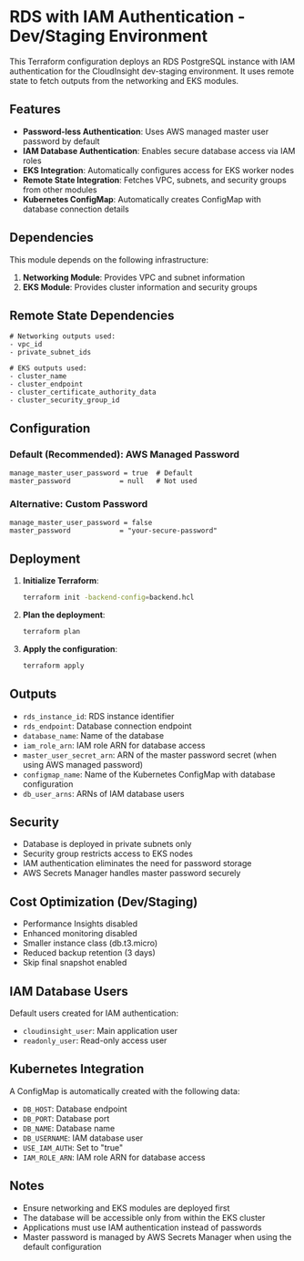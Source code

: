 # RDS with IAM Authentication - Dev/Staging Environment

This Terraform configuration deploys an RDS PostgreSQL instance with IAM authentication for the CloudInsight dev-staging environment. It uses remote state to fetch outputs from the networking and EKS modules.

## Features

- **Password-less Authentication**: Uses AWS managed master user password by default
- **IAM Database Authentication**: Enables secure database access via IAM roles
- **EKS Integration**: Automatically configures access for EKS worker nodes
- **Remote State Integration**: Fetches VPC, subnets, and security groups from other modules
- **Kubernetes ConfigMap**: Automatically creates ConfigMap with database connection details

## Dependencies

This module depends on the following infrastructure:

1. **Networking Module**: Provides VPC and subnet information
2. **EKS Module**: Provides cluster information and security groups

## Remote State Dependencies

```hcl
# Networking outputs used:
- vpc_id
- private_subnet_ids

# EKS outputs used:
- cluster_name
- cluster_endpoint
- cluster_certificate_authority_data
- cluster_security_group_id
```

## Configuration

### Default (Recommended): AWS Managed Password

```hcl
manage_master_user_password = true  # Default
master_password            = null   # Not used
```

### Alternative: Custom Password

```hcl
manage_master_user_password = false
master_password            = "your-secure-password"
```

## Deployment

1. **Initialize Terraform**:

   ```bash
   terraform init -backend-config=backend.hcl
   ```

2. **Plan the deployment**:

   ```bash
   terraform plan
   ```

3. **Apply the configuration**:
   ```bash
   terraform apply
   ```

## Outputs

- `rds_instance_id`: RDS instance identifier
- `rds_endpoint`: Database connection endpoint
- `database_name`: Name of the database
- `iam_role_arn`: IAM role ARN for database access
- `master_user_secret_arn`: ARN of the master password secret (when using AWS managed password)
- `configmap_name`: Name of the Kubernetes ConfigMap with database configuration
- `db_user_arns`: ARNs of IAM database users

## Security

- Database is deployed in private subnets only
- Security group restricts access to EKS nodes
- IAM authentication eliminates the need for password storage
- AWS Secrets Manager handles master password securely

## Cost Optimization (Dev/Staging)

- Performance Insights disabled
- Enhanced monitoring disabled
- Smaller instance class (db.t3.micro)
- Reduced backup retention (3 days)
- Skip final snapshot enabled

## IAM Database Users

Default users created for IAM authentication:

- `cloudinsight_user`: Main application user
- `readonly_user`: Read-only access user

## Kubernetes Integration

A ConfigMap is automatically created with the following data:

- `DB_HOST`: Database endpoint
- `DB_PORT`: Database port
- `DB_NAME`: Database name
- `DB_USERNAME`: IAM database user
- `USE_IAM_AUTH`: Set to "true"
- `IAM_ROLE_ARN`: IAM role ARN for database access

## Notes

- Ensure networking and EKS modules are deployed first
- The database will be accessible only from within the EKS cluster
- Applications must use IAM authentication instead of passwords
- Master password is managed by AWS Secrets Manager when using the default configuration
